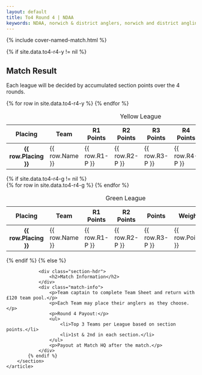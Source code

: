 ```yaml
---
layout: default
title: To4 Round 4 | NDAA
keywords: NDAA, norwich & district anglers, norwich and district angling, norwich & district, matches, fishing match, match list, match calendar, match listing, ndaa teams of four league 2022, 2022 ndaa teams of four league, ndaa teams of 4 league
---
```


{% include cover-named-match.html %}

<main class="wrapper wrapper--padding wrapper--min-height">
    <article id="Information">
        <section>
            {% if site.data.to4-r4-y != nil %}
                <div class="section-hdr">
                    <h2>Match Result</h2>
                </div>
                <div class="match-info">
                    <!-- <p>Top 5 teams on Round 1 shown above.</p> -->
                    <p>Each league will be decided by accumulated section points over the 4 rounds.</p>
                </div>
                <div class="table-container">
                    <table class="match-result">
                        <caption>Yellow League</caption>
                        <thead>
                            <tr>
                                <th class="th--sticky">Placing</th>
                                <th>Team</th>
                                <th>R1 Points</th>
                                <th>R2 Points</th>
                                <th>R3 Points</th>
                                <th>R4 Points</th>
                                <th>Points</th>
                                <th>Weight</th>
                            </tr>
                        </thead>
                        <tbody>
                            {% for row in site.data.to4-r4-y %}
                            <tr>
                                <th class="td--sticky td--center" data-heading="Placing">{{ row.Placing }}</th>
                                <td class="td--yellow" data-heading="Team">{{ row.Name }}</td>
                                <td class="td--center td--yellow" data-heading="R1 Points">{{ row.R1-P }}</td>
                                <!-- <td class="td--right" data-heading="R1 Weight">{{ row.R1-W }}</td> -->
                                <td class="td--center td--yellow" data-heading="R2 Points">{{ row.R2-P }}</td>
                                <!-- <td class="td--right" data-heading="R2 Weight">{{ row.R2-W }}</td> -->
                                <td class="td--center td--yellow" data-heading="R3 Points">{{ row.R3-P }}</td>
                                <td class="td--center td--yellow" data-heading="R4 Points">{{ row.R4-P }}</td>
                                <td class="td--center td--yellow" data-heading="Points">{{ row.Points }}</td>
                                <td class="td--right td--yellow" data-heading="Weight">{{ row.Weight }}</td>
                            </tr>
                            {% endfor %}
                        </tbody>
                    </table>
                </div>
                {% if site.data.to4-r4-g != nil %}
                <div class="table-container">
                    <table class="match-result">
                        <caption>Green League</caption>
                        <thead>
                            <tr>
                                <th class="th--sticky">Placing</th>
                                <th>Team</th>
                                <th>R1 Points</th>
                                <th>R2 Points</th>
                                <th>Points</th>
                                <th>Weight</th>
                            </tr>
                        </thead>
                        <tbody>
                            {% for row in site.data.to4-r4-g %}
                            <tr>
                                <th class="td--sticky td--center" data-heading="Placing">{{ row.Placing }}</th>
                                <td class="td--green" data-heading="Team">{{ row.Name }}</td>
                                <td class="td--center td--green" data-heading="R1 Points">{{ row.R1-P }}</td>
                                <!-- <td class="td--right" data-heading="R1 Weight">{{ row.R1-W }}</td> -->
                                <td class="td--center td--green" data-heading="R2 Points">{{ row.R2-P }}</td>
                                <!-- <td class="td--right" data-heading="R2 Weight">{{ row.R2-W }}</td> -->
                                <td class="td--center td--green" data-heading="R3 Points">{{ row.R3-P }}</td>
                                <td class="td--center td--green" data-heading="Points">{{ row.Points }}</td>
                                <td class="td--right td--green" data-heading="Weight">{{ row.Weight }}</td>
                            </tr>
                            {% endfor %}
                        </tbody>
                    </table>
                </div>
                {% endif %}
            {% else %}

                <div class="section-hdr">
                    <h2>Match Information</h2>
                </div>
                <div class="match-info">
                    <p>Team captain to complete Team Sheet and return with £120 team pool.</p>
                    <p>Each Team may place their anglers as they choose.</p>
                    <p>Round 4 Payout:</p>
                    <ul>
                        <li>Top 3 Teams per League based on section points.</li>
                        <li>1st & 2nd in each section.</li>
                    </ul>
                    <p>Payout at Match HQ after the match.</p>
                </div>
            {% endif %}
        </section>
    </article>

</main>
